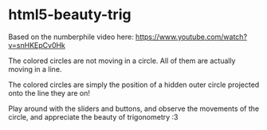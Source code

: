 # html5-beauty-trig

Based on the numberphile video here: https://www.youtube.com/watch?v=snHKEpCv0Hk

The colored circles are not moving in a circle. 
All of them are actually moving in a line. 

The colored circles are simply the position of a hidden outer circle projected onto the line they are on!

Play around with the sliders and buttons, and observe the movements of the circle, and appreciate the beauty of trigonometry :3
